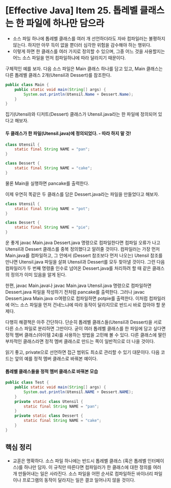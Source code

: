 # [Effective Java] Item 25. 톱레벨 클래스는 한 파일에 하나만 담으라

- 소스 파일 하나에 톱레벨 클래스를 여러 개 선언하더라도 자바 컴파일러는 불평하지 않는다. 하지만 아무 득이 없을 뿐더러 심각한 위험을 감수해야 하는 행위다. 
- 이렇게 하면 한 클래스를 여러 가지로 정의할 수 있으며, 그중 어느 것을 사용할지는 어느 소스 파일을 먼저 컴파일하냐에 따라 달라지기 때문이다.

구체적인 예를 보자. 다음 소스 파일은 Main 클래스 하나를 담고 있고, Main 클래스는 다른 톱레벨 클래스 2개(Utensil과 Dessert)를 참조한다.

```java
public class Main {
    public static void main(String[] args) {
        System.out.println(Utensil.Name + Dessert.Name);
    }
}
```

집기(Utensil)와 디저트(Dessert) 클래스가 Utensil.java라는 한 파일에 정의되어 있다고 해보자.

#### 두 클래스가 한 파일(Utensil.java)에 정의되었다. - 따라 하지 말 것!
```java
class Utensil {
    static final String NAME = "pan";
}

class Dessert {
    static final String NAME = "cake";
}
```

물론 Main을 실행하면 pancake를 출력한다.

이제 우연히 똑같은 두 클래스를 담은 Dessert.java라는 파일을 만들었다고 해보자.

```java
class Utensil {
    static final String NAME = "pot";
}

class Dessert {
    static final String NAME = "pie";
}
```

운 좋게 javac Main.java Dessert.java 명령으로 컴파일한다면 컴파일 오류가 나고 Utensil과 Dessert 클래스를 중복 정의했다고 알려줄 것이다. 컴파일러는 가장 먼저 Main.java를 컴파일하고, 그 안에서 (Dessert 참조보다 먼저 나오는) Utensil 참조를 만나면 Utensil.java 파일을 살펴 Utensil과 Dessert를 모두 찾아낼 것이다. 그런 다음 컴파일러가 두 번째 명령줄 인수로 넘어온 Dessert.java를 처리하려 할 때 같은 클래스의 정의가 이미 있음을 알게 된다.

한편, javac Main.java나 javac Main.java Utensil.java 명령으로 컴파일하면 Dessert.java 파일을 작성하기 전처럼 pancake를 출력한다. 그러나 javac Dessert.java Main.java ㅁ여령으로 컴파일하면 potpie를 출력한다. 이처럼 컴파일러에 어느 소스 파일을 먼저 건네느냐에 따라 동작이 달라지므로 반드시 바로 잡아야 할 문제다.

다행히 해결책은 아주 간단하다. 단순히 톱레벨 클래스들(Utensil과 Dessert)을 서로 다른 소스 파일로 분리하면 그만이다. 굳이 여러 톱레벨 클래스를 한 파일에 담고 싶다면 정적 멤버 클래스(아이템 24)를 사용하는 방법을 고민해 볼 수 있다. 다른 클래스에 딸린 부차적인 클래스라면 정적 멤버 클래스로 만드는 쪽이 일반적으로 더 나을 것이다.

읽기 좋고, private으로 선언하면 접근 범위도 최소로 관리할 수 있기 대문이다. 다음 코드는 앞의 예를 정적 멤버 클래스로 바꿔본 예이다.

#### 톱레벨 클래스들을 정적 멤버 클래스로 바꿔본 모습
```java
public class Test {
    public static void main(String[] args) {
        System.out.println(Utensil.NAME + Dessert.NAME);
    }
    private static class Utensil {
        static final String NAME = "pan";
    }
    private static class Dessert {
        static final String NAME = "cake";
    }
}
```

## 핵심 정리
- 교훈은 명확하다. 소스 파일 하나에는 반드시 톱레벨 클래스 (혹은 톱레벨 인터페이스)를 하나만 담자. 이 규칙만 따른다면 컴파일러가 한 클래스에 대한 정의를 여러 개 만들어내는 일은 사라진다. 소스 파일을 어떤 순서로 컴파일하든 바이너리 파일이나 프로그램의 동작이 달라지는 일은 결코 일어나지 않을 것이다.